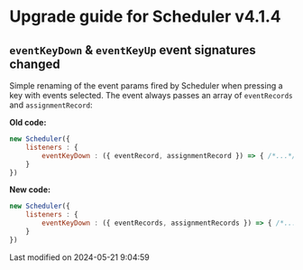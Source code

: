 # Upgrade guide for Scheduler v4.1.4

## `eventKeyDown` & `eventKeyUp` event signatures changed

Simple renaming of the event params fired by Scheduler when pressing a key with events selected. The event always
passes an array of `eventRecords` and `assignmentRecord`:

**Old code:**

```javascript
new Scheduler({
    listeners : {
        eventKeyDown : ({ eventRecord, assignmentRecord }) => { /*...*/ }
    }
})
```

**New code:**

```javascript
new Scheduler({
    listeners : {
        eventKeyDown : ({ eventRecords, assignmentRecords }) => { /*...*/ }
    }
})
```


<p class="last-modified">Last modified on 2024-05-21 9:04:59</p>